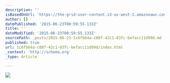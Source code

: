 ```yaml
---
description: ''
isBasedOnUrl: 'https://the-grid-user-content.s3-us-west-2.amazonaws.com/a75d4225-9849-43df-a0f0-8f8e01b991a4.jpg'
author: []
datePublished: '2015-06-23T00:59:55.133Z'
title: ''
dateModified: '2015-06-23T00:59:55.133Z'
sourcePath: _posts/2015-06-23-1c6fbb4a-c08f-42c1-83fc-befacc11d99d.md
published: true
url: 1c6fbb4a-c08f-42c1-83fc-befacc11d99d/index.html
_context: 'http://schema.org'
_type: Article

---
```

![](https://the-grid-user-content.s3-us-west-2.amazonaws.com/a75d4225-9849-43df-a0f0-8f8e01b991a4.jpg)
